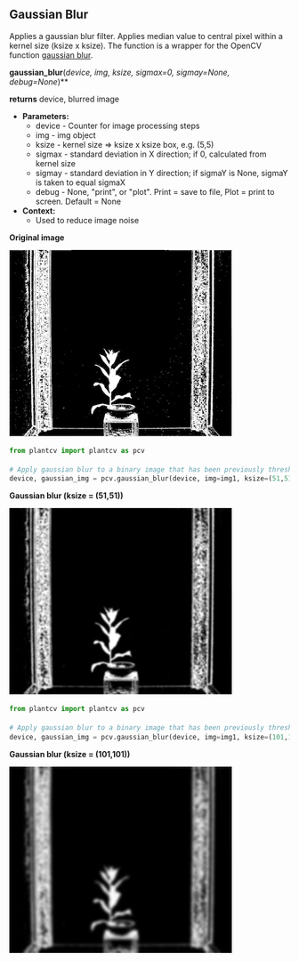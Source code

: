 ## Gaussian Blur

Applies a gaussian blur filter. Applies median value to central pixel within a kernel size (ksize x ksize). 
The function is a wrapper for the OpenCV function [gaussian blur](http://docs.opencv.org/2.4/modules/imgproc/doc/filtering.html?highlight=gaussianblur#gaussianblur).  

**gaussian_blur**(*device, img, ksize, sigmax=0, sigmay=None, debug=None*)**

**returns** device, blurred image

- **Parameters:**
    - device - Counter for image processing steps
    - img - img object
    - ksize - kernel size => ksize x ksize box, e.g. (5,5) 
    - sigmax - standard deviation in X direction; if 0, calculated from kernel size
    - sigmay - standard deviation in Y direction; if sigmaY is None, sigmaY is taken to equal sigmaX
    - debug - None, "print", or "plot". Print = save to file, Plot = print to screen. Default = None
- **Context:**
    - Used to reduce image noise

**Original image**

![Screenshot](img/documentation_images/gaussian_blur/original_image.jpg)

```python
from plantcv import plantcv as pcv

# Apply gaussian blur to a binary image that has been previously thresholded.
device, gaussian_img = pcv.gaussian_blur(device, img=img1, ksize=(51,51), sigmax=0, sigmay=None, debug='print')
```

**Gaussian blur (ksize = (51,51))**

![Screenshot](img/documentation_images/gaussian_blur/gaussian_blur51.jpg)

```python
from plantcv import plantcv as pcv

# Apply gaussian blur to a binary image that has been previously thresholded.
device, gaussian_img = pcv.gaussian_blur(device, img=img1, ksize=(101,101), sigmax=0, sigmay=None, debug='print')
```

**Gaussian blur (ksize = (101,101))**

![Screenshot](img/documentation_images/gaussian_blur/gaussian_blur101.jpg)

